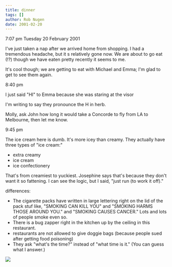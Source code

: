 ```yaml
---
title: dinner
tags: []
author: Rob Nugen
date: 2001-02-20
---
```


<p class=date>7:07 pm Tuesday 20 February 2001</p>

<p>I've just taken a nap after we arrived home from
shopping.  I had a tremendous headache, but it s
relatively gone now.  We are about to go eat (!?)
though we have eaten pretty recently it seems to
me.</p>

<p>It's cool though; we are getting to eat with
Michael and Emma; I'm glad to get to see them
again.</p>

<p class=date>8:40 pm</p>

<p>I just said "HI" to Emma because she was staring at
the visor</p>

<p>I'm writing to say they pronounce the H in
herb.</p>

<p>Molly, ask John how long it would take a Concorde
to fly from LA to Melbourne, then let me know.</p>

<p class=date>9:45 pm</p>

<p>The ice cream here is dumb.  It's more icey than
creamy.  They actually have three types of "ice
cream:"</p>

<ul>
<li>extra creamy</li>
<li>ice cream</li>
<li>ice confectionery</li>
</ul>

<p>That's from creamiest to yuckiest.  Josephine says
that's because they don't want it so fattening.  I can
see the logic, but I said, "just run (to work it
off)."</p>

<p>differences:</p>

<ul>
<li>The cigarette packs have written in large
lettering right on the lid of the pack stuf like,
"SMOKING CAN KILL YOU"  and "SMOKING HARMS THOSE
AROUND YOU."  and "SMOKING CAUSES CANCER."   Lots and
lots of people smoke even so.</li>

<li>There is a bug zapper right in the kitchen up by
the ceiling in this restaurant.</li>

<li>restaurants are not allowed to give doggie bags
(because people sued after getting food
poisoning)</li>

<li>They ask "what's the time?" instead of "what time
is it."  (You can guess what I answer.)</li>
</ul>

<p><img src="/images/rob/wL-ROB.gif"/></p>
